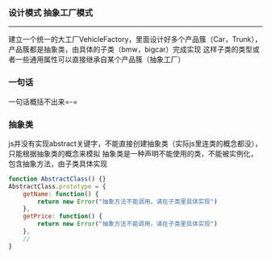 ### 设计模式 抽象工厂模式
***
建立一个统一的大工厂VehicleFactory，里面设计好多个产品簇（Car，Trunk），产品簇都是抽象类，由具体的子类（bmw，bigcar）完成实现
这样子类的类型或者一些通用属性可以直接继承自某个产品簇（抽象工厂）

### 一句话
一句话概括不出来=-=

### 抽象类
js并没有实现abstract关键字，不能直接创建抽象类（实际js里连类的概念都没），只能根据抽象类的概念来模拟
抽象类是一种声明不能使用的类，不能被实例化，包含抽象方法，由子类具体实现
```js
function AbstractClass() {}
AbstractClass.prototype = {
    getName: function() {
        return new Error("抽象方法不能调用，请在子类里具体实现")
    },
    getPrice: function() {
        return new Error("抽象方法不能调用，请在子类里具体实现")
    },
    // 
}
```
